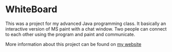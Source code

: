 # WhiteBoard

This was a project for my advanced Java programming class. It basically an interactive version of MS paint with a chat window. Two people can connect to each other using the program and paint and communicate.

More information about this project can be found on [my website](http://dl-thompson.com/2013-04-29-Java-Programming-Interactive-Whiteboard/)
